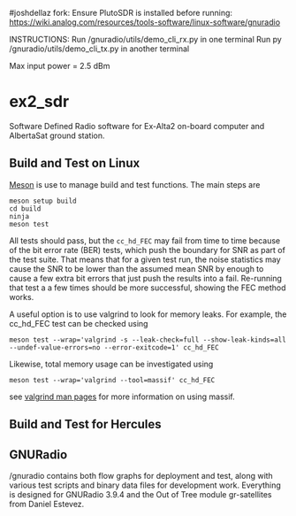 #joshdellaz fork:
Ensure PlutoSDR is installed before running: https://wiki.analog.com/resources/tools-software/linux-software/gnuradio

INSTRUCTIONS:
Run /gnuradio/utils/demo_cli_rx.py in one terminal
Run py /gnuradio/utils/demo_cli_tx.py in another terminal

Max input power = 2.5 dBm

# ex2_sdr
Software Defined Radio software for Ex-Alta2 on-board computer and AlbertaSat ground station.

## Build and Test on Linux

[Meson](https://mesonbuild.com/index.html) is use to manage build and test functions. The main steps are

```
meson setup build
cd build
ninja
meson test
```

All tests should pass, but the `cc_hd_FEC` may fail from time to time because
of the bit error rate (BER) tests, which push the boundary for SNR as part of
the test suite. That means that for a given test run, the noise statistics may
cause the SNR to be lower than the assumed mean SNR by enough to cause a few
extra bit errors that just push the results into a fail. Re-running that test a
a few times should be more successful, showing the FEC method works.

A useful option is to use valgrind to look for memory leaks. For example, the
cc_hd_FEC test can be checked using

```
meson test --wrap='valgrind -s --leak-check=full --show-leak-kinds=all  --undef-value-errors=no --error-exitcode=1' cc_hd_FEC
```

Likewise, total memory usage can be investigated using
```
meson test --wrap='valgrind --tool=massif' cc_hd_FEC
```

see [valgrind man pages](https://valgrind.org/docs/manual/ms-manual.html) for more information on using massif.


## Build and Test for Hercules

## GNURadio 

/gnuradio contains both flow graphs for deployment and test, along with various test scripts and binary data files for development work. Everything is designed for GNURadio 3.9.4 and the Out of Tree module gr-satellites from Daniel Estevez.
